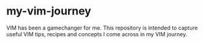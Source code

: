 # my-vim-journey
VIM has been a gamechanger for me. This repository is intended to capture useful VIM tips, recipes and concepts I come across in my VIM journey.
